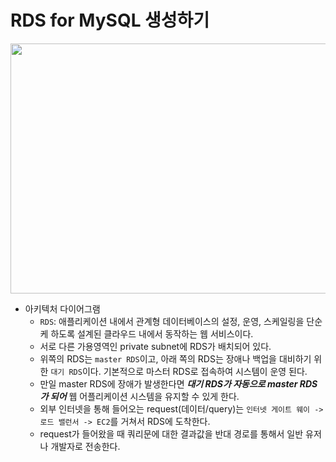 # RDS for MySQL 생성하기
<img src="https://user-images.githubusercontent.com/50009240/140083612-877ec9ab-0abd-4555-a6b5-faff1a72d083.png" width="700" height="400">

* 아키텍처 다이어그램
  * `RDS`: 애플리케이션 내에서 관계형 데이터베이스의 설정, 운영, 스케일링을 단순케 하도록 설계된 클라우드 내에서 동작하는 웹 서비스이다.
  * 서로 다른 가용영역인 private subnet에 RDS가 배치되어 있다.
  * 위쪽의 RDS는 `master RDS`이고, 아래 쪽의 RDS는 장애나 백업을 대비하기 위한 `대기 RDS`이다. 기본적으로 마스터 RDS로 접속하여 시스템이 운영 된다.
  * 만일 master RDS에 장애가 발생한다면 ***대기 RDS가 자동으로 master RDS가 되어***  웹 어플리케이션 시스템을 유지할 수 있게 한다.
  * 외부 인터넷을 통해 들어오는 request(데이터/query)는 `인터넷 게이트 웨이 -> 로드 밸런서 -> EC2`를 거쳐서 RDS에 도착한다.
  * request가 들어왔을 때 쿼리문에 대한 결과값을 반대 경로를 통해서 일반 유저나 개발자로 전송한다.

